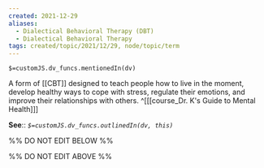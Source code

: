```yaml
---
created: 2021-12-29 
aliases:
  - Dialectical Behavioral Therapy (DBT)
  - Dialectical Behavioral Therapy 
tags: created/topic/2021/12/29, node/topic/term
---
```

`$=customJS.dv_funcs.mentionedIn(dv)`

A form of [[CBT]] designed to teach people how to live in the moment, develop healthy ways to cope with stress, regulate their emotions, and improve their relationships with others.
 ^[[[course_Dr. K's Guide to Mental Health]]]

**See**::
*`$=customJS.dv_funcs.outlinedIn(dv, this)`*

%% DO NOT EDIT BELOW %%

%% DO NOT EDIT ABOVE %%
